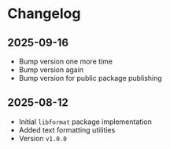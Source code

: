 # Changelog

## 2025-09-16

- Bump version one more time
- Bump version again
- Bump version for public package publishing

## 2025-08-12

- Initial `libformat` package implementation
- Added text formatting utilities
- Version `v1.0.0`
